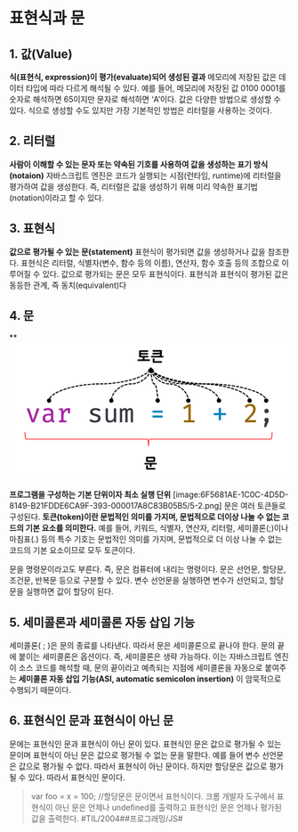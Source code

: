# 표현식과 문
## 1. 값(Value)
**식(표현식, expression)이 평가(evaluate)되어 생성된 결과**
메모리에 저장된 값은 데이터 타입에 따라 다르게 해석될 수 있다. 예를 들어, 메모리에 저장된 값 0100 0001를 숫자로 해석하면 65이지만 문자로 해석하면 ‘A’이다.
값은 다양한 방법으로 생성할 수 있다. 식으로 생성할 수도 있지만 가장 기본적인 방법은 리터럴을 사용하는 것이다.

## 2. 리터럴
**사람이 이해할 수 있는 문자 또는 약속된 기호를 사용하여 값을 생성하는 표기 방식(notaion)**
자바스크립트 엔진은 코드가 실행되는 시점(런타임, runtime)에 리터럴을 평가하여 값을 생성한다. 즉, 리터럴은 값을 생성하기 위해 미리 약속한 표기법(notation)이라고 할 수 있다.

## 3. 표현식
**값으로 평가될 수 있는 문(statement)**
표현식이 평가되면 값을 생성하거나 값을 참조한다.
표현식은 리터럴, 식별자(변수, 함수 등의 이름), 연산자, 함수 호출 등의 조합으로 이루어질 수 있다. 
값으로 평가되는 문은 모두 표현식이다.
표현식과 표현식이 평가된 값은 동등한 관계, 즉 동치(equivalent)다

## 4. 문

**![5-2](./img/1.png)

**프로그램을 구성하는 기본 단위이자 최소 실행 단위**
[image:6F5681AE-1C0C-4D5D-8149-B21FDDE6CA9F-393-000017A8C83B05B5/5-2.png]
문은 여러 토큰들로 구성된다. **토큰(token)이란 문법적인 의미를 가지며, 문법적으로 더이상 나눌 수 없는 코드의 기본 요소를 의미한다.** 예를 들어, 키워드, 식별자, 연산자, 리터럴, 세미콜론(;)이나 마침표(.) 등의 특수 기호는 문법적인 의미를 가지며, 문법적으로 더 이상 나눌 수 없는 코드의 기본 요소이므로 모두 토큰이다.

문을 명령문이라고도 부른다. 즉, 문은 컴퓨터에 내리는 명령이다. 
문은 선언문, 할당문, 조건문, 반복문 등으로 구분할 수 있다. 변수 선언문을 실행하면 변수가 선언되고, 할당문을 실행하면 값이 할당이 된다.

## 5. 세미콜론과 세미콜론 자동 삽입 기능
세미콜론( ; )은 문의 종료를 나타낸다. 따라서 문은 세미콜론으로 끝나야 한다.
문의 끝에 붙이는 세미콜론은 옵션이다. 즉, 세미콜론은 생략 가능하다. 이는 자바스크립트 엔진이 소스 코드를 해석할 때, 문의 끝이라고 예측되는 지점에 세미콜론을 자동으로 붙여주는 **세미콜론 자동 삽입 기능(ASI, automatic semicolon insertion)** 이 암묵적으로 수행되기 때문이다.

## 6. 표현식인 문과 표현식이 아닌 문
문에는 표현식인 문과 표현식이 아닌 문이 있다. 표현식인 문은 값으로 평가될 수 있는 문이며 표현식이 아닌 문은 값으로 평가될 수 없는 문을 말한다. 예를 들어 변수 선언문은 값으로 평가될 수 없다. 따라서 표현식이 아닌 문이다. 하지만 할당문은 값으로 평가될 수 있다. 따라서 표현식인 문이다.
> var foo = x = 100; //할당문은 문이면서 표현식이다.
> 크롬 개발자 도구에서 표현식이 아닌 문은 언제나 undefined를 출력하고 표현식인 문은 언제나 평가된 값을 출력한다.
> #TIL/2004##프로그래밍/JS#